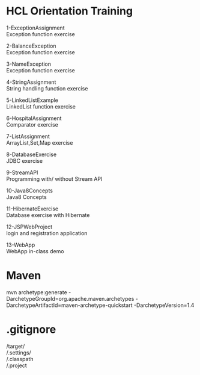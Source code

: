 # HCL Orientation Training

1-ExceptionAssignment  
    Exception function exercise  
  
2-BalanceException  
    Exception function exercise  
  
3-NameException  
    Exception function exercise  
  
4-StringAssignment  
    String handling function exercise  
  
5-LinkedListExample  
    LinkedList function exercise  
  
6-HospitalAssignment  
    Comparator exercise  
  
7-ListAssignment  
    ArrayList,Set,Map exercise  
  
8-DatabaseExercise  
    JDBC exercise  

9-StreamAPI  
   Programming with/ without Stream API  
  
10-Java8Concepts  
   Java8 Concepts  

11-HibernateExercise  
  Database exercise with Hibernate   
    
12-JSPWebProject  
  login and registration application  

13-WebApp  
    WebApp in-class demo  
    
    

# Maven

mvn archetype:generate -DarchetypeGroupId=org.apache.maven.archetypes -DarchetypeArtifactId=maven-archetype-quickstart -DarchetypeVersion=1.4

# .gitignore
/target/  
/.settings/  
/.classpath  
/.project  
